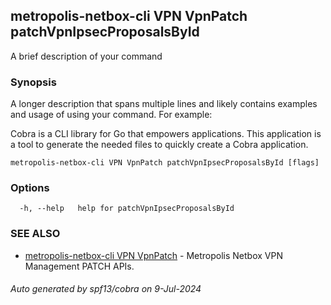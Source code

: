 ## metropolis-netbox-cli VPN VpnPatch patchVpnIpsecProposalsById

A brief description of your command

### Synopsis

A longer description that spans multiple lines and likely contains examples
and usage of using your command. For example:

Cobra is a CLI library for Go that empowers applications.
This application is a tool to generate the needed files
to quickly create a Cobra application.

```
metropolis-netbox-cli VPN VpnPatch patchVpnIpsecProposalsById [flags]
```

### Options

```
  -h, --help   help for patchVpnIpsecProposalsById
```

### SEE ALSO

* [metropolis-netbox-cli VPN VpnPatch]()	 - Metropolis Netbox VPN Management PATCH APIs.

###### Auto generated by spf13/cobra on 9-Jul-2024
